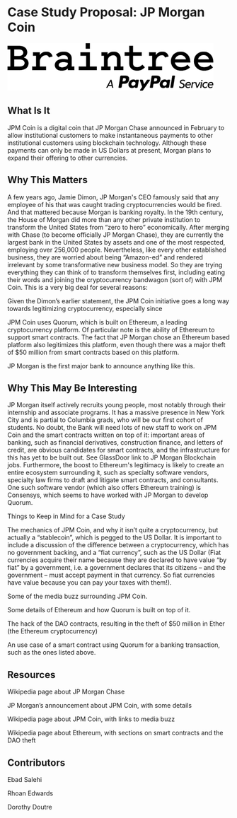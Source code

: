 # Case Study Proposal: JP Morgan Coin

![Capture_image](braintreeimg.png)

## What Is It
JPM Coin is a digital coin that JP Morgan Chase announced in February to allow institutional customers to make instantaneous payments to other institutional customers using blockchain technology. Although these payments can only be made in US Dollars at present, Morgan plans to expand their offering to other currencies.

## Why This Matters
A few years ago, Jamie Dimon, JP Morgan's CEO famously said that any employee of his that was caught trading cryptocurrencies would be fired. And that mattered because Morgan is banking royalty. In the 19th century, the House of Morgan did more than any other private institution to transform the United States from “zero to hero” economically. After merging with Chase (to become officially JP Morgan Chase), they are currently the largest bank in the United States by assets and one of the most respected, employing over 256,000 people.
Nevertheless, like every other established business, they are worried about being “Amazon-ed” and rendered irrelevant by some transformative new business model. So they are trying everything they can think of to transform themselves first, including eating their words and joining the cryptocurrency bandwagon (sort of) with JPM Coin.
This is a very big deal for several reasons:


Given the Dimon’s earlier statement, the JPM Coin initiative goes a long way towards legitimizing cryptocurrency, especially since


JPM Coin uses Quorum, which is built on Ethereum, a leading cryptocurrency platform. Of particular note is the ability of Ethereum to support smart contracts. The fact that JP Morgan chose an Ethereum based platform also legitimizes this platform, even though there was a major theft of $50 million from smart contracts based on this platform.


JP Morgan is the first major bank to announce anything like this.



## Why This May Be Interesting
JP Morgan itself actively recruits young people, most notably through their internship and associate  programs. It has a massive presence in New York City and is partial to Columbia grads, who will be our first cohort of students. No doubt, the Bank will need lots of new staff to work on JPM Coin and the smart contracts written on top of it: important areas of banking, such as financial derivatives, construction finance, and letters of credit, are obvious candidates for smart contracts, and the infrastructure for this has yet to be built out. See GlassDoor link to JP Morgan Blockchain jobs.
Furthermore, the boost to Ethereum's legitimacy is likely to create an entire ecosystem surrounding it, such as specialty software vendors, specialty law firms to draft and litigate smart contracts, and consultants. One such software vendor (which also offers Ethereum training) is Consensys, which seems to have worked with JP Morgan to develop Quorum.

Things to Keep in Mind for a Case Study


The mechanics of JPM Coin, and why it isn’t quite a cryptocurrency, but actually a “stablecoin”, which is pegged to the US Dollar. It is important to include a discussion of the difference between a cryptocurrency, which has no government backing, and a “fiat currency”, such as the US Dollar (Fiat currencies acquire their name because they are declared to have value “by fiat” by a government, i.e. a government declares that its citizens – and the government – must accept payment in that currency. So fiat currencies have value because you can pay your taxes with them!).


Some of the media buzz surrounding JPM Coin.


Some details of Ethereum and how Quorum is built on top of it.


The hack of the DAO contracts, resulting in the theft of $50 million in Ether (the Ethereum cryptocurrency)


An use case of a smart contract using Quorum for a banking transaction, such as the ones listed above.



## Resources


Wikipedia page about JP Morgan Chase


JP Morgan’s announcement about JPM Coin, with some details


Wikipedia page about JPM Coin, with links to media buzz


Wikipedia page about Ethereum, with sections on smart contracts and the DAO theft

## Contributors

Ebad Salehi

Rhoan Edwards

Dorothy Doutre